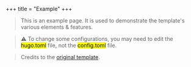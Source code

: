 +++
title = "Example"
+++

> This is an example page. It is used to demonstrate the template's various elements & features.

> :warning: To change some configurations, you may need to edit the <mark>hugo.toml</mark> file, not the <mark>config.toml</mark> file.

> Credits to the [original template](https://github.com/joeroe/risotto/tree/main/exampleSite/content/post).